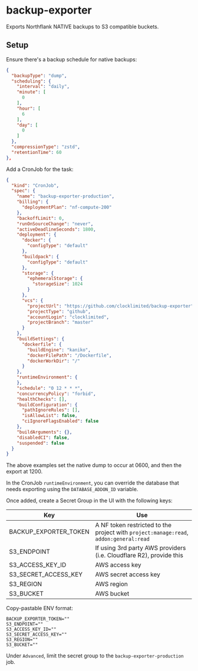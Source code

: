 # backup-exporter

Exports Northflank NATIVE backups to S3 compatible buckets.

## Setup

Ensure there's a backup schedule for native backups:

```json
{
  "backupType": "dump",
  "scheduling": {
    "interval": "daily",
    "minute": [
      0
    ],
    "hour": [
      6
    ],
    "day": [
      0
    ]
  },
  "compressionType": "zstd",
  "retentionTime": 60
},
```

Add a CronJob for the task:

```json
{
  "kind": "CronJob",
  "spec": {
    "name": "backup-exporter-production",
    "billing": {
      "deploymentPlan": "nf-compute-200"
    },
    "backoffLimit": 0,
    "runOnSourceChange": "never",
    "activeDeadlineSeconds": 1800,
    "deployment": {
      "docker": {
        "configType": "default"
      },
      "buildpack": {
        "configType": "default"
      },
      "storage": {
        "ephemeralStorage": {
          "storageSize": 1024
        }
      },
      "vcs": {
        "projectUrl": "https://github.com/clocklimited/backup-exporter",
        "projectType": "github",
        "accountLogin": "clocklimited",
        "projectBranch": "master"
      }
    },
    "buildSettings": {
      "dockerfile": {
        "buildEngine": "kaniko",
        "dockerFilePath": "/Dockerfile",
        "dockerWorkDir": "/"
      }
    },
    "runtimeEnvironment": {
    },
    "schedule": "0 12 * * *",
    "concurrencyPolicy": "forbid",
    "healthChecks": [],
    "buildConfiguration": {
      "pathIgnoreRules": [],
      "isAllowList": false,
      "ciIgnoreFlagsEnabled": false
    },
    "buildArguments": {},
    "disabledCI": false,
    "suspended": false
  }
}
```

The above examples set the native dump to occur at 0600, and then the export at 1200.

In the CronJob `runtimeEnvironment`, you can override the database that needs exporting using the `DATABASE_ADDON_ID` variable.

Once added, create a Secret Group in the UI with the following keys:

| Key  | Use |
| ---- | --- |
| BACKUP_EXPORTER_TOKEN  | A NF token restricted to the project with `project:manage:read`, `addon:general:read` |
| S3_ENDPOINT  | If using 3rd party AWS providers (i.e. Cloudflare R2), provide this |
| S3_ACCESS_KEY_ID  | AWS access key |
| S3_SECRET_ACCESS_KEY  | AWS secret access key |
| S3_REGION  | AWS region |
| S3_BUCKET  | AWS bucket |

Copy-pastable ENV format:
```
BACKUP_EXPORTER_TOKEN=""
S3_ENDPOINT=""
S3_ACCESS_KEY_ID=""
S3_SECRET_ACCESS_KEY=""
S3_REGION=""
S3_BUCKET=""
```

Under `Advanced`, limit the secret group to the `backup-exporter-production` job.
